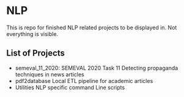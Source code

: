 # NLP 
This is repo for finished NLP related projects to be displayed in. Not everything is visible.

## List of Projects 
* semeval\_11_2020: SEMEVAL 2020 Task 11
  Detecting propaganda techniques in news articles
* pdf2database
  Local ETL pipeline for academic articles
* Utilities
  NLP specific command Line scripts 
